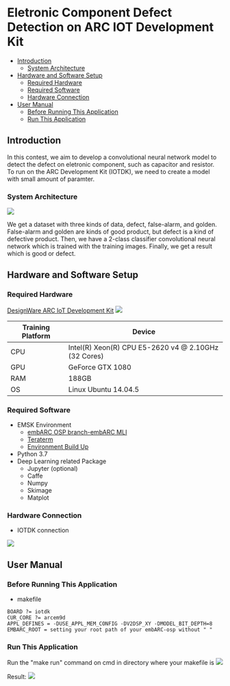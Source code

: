 # Eletronic Component Defect Detection on ARC IOT Development Kit
* [Introduction](#introduction)
    * [System Architecture](#system-architecture)
* [Hardware and Software Setup](#hardware-and-software-setup)
    * [Required Hardware](#required-hardware)
	* [Required Software](#required-software)
	* [Hardware Connection](#hardware-connection)
* [User Manual](#user-manual)
	* [Before Running This Application](#before-running-this-application)
	* [Run This Application](#run-this-application)
## Introduction
In this contest, we aim to develop a convolutional neural network model to detect the defect on eletronic component, such as capacitor and resistor. To run on the ARC Development Kit (IOTDK), we need to create a model with small amount of paramter.

### System Architecture
![](https://imgur.com/VJ883mq.png=650x)

We get a dataset with three kinds of data, defect, false-alarm, and golden. False-alarm and golden are kinds of good product, but defect is a kind of defective product. Then, we have a 2-class classifier convolutional neural network which is trained with the training images. Finally, we get a result which is good or defect.

## Hardware and Software Setup
### Required Hardware
[DesignWare ARC IoT Development Kit](https://github.com/foss-for-synopsys-dwc-arc-processors/ARC-Development-Systems-Forum/wiki/ARC-Development-Systems-Forum-Wiki-Home#arc-iot-dev-kit-1)
![](https://imgur.com/kGNpoki.png=500x)

| Training Platform     | Device                                               |
| --------------------- | ---------------------------------------------------- |
| CPU                   | Intel(R) Xeon(R) CPU E5-2620 v4 @ 2.10GHz (32 Cores) |
| GPU                   | GeForce GTX 1080                                     |
| RAM                   | 188GB                                                |
| OS                    | Linux Ubuntu 14.04.5                                 |

### Required Software
* EMSK Environment 
	* [embARC OSP branch-embARC MLI](https://github.com/foss-for-synopsys-dwc-arc-processors/embarc_osp/tree/embarc_mli)
	* [Teraterm](https://ttssh2.osdn.jp/index.html.en)
	* [Environment Build Up](https://embarc.org/embarc_osp/doc/build/html/getting_started/getting_started.html)
* Python 3.7
* Deep Learning related Package
    * Jupyter (optional)
    * Caffe
	* Numpy
	* Skimage
	* Matplot

### Hardware Connection
* IOTDK connection

![](https://imgur.com/Z9IYyTH.png=400x)

## User Manual
### Before Running This Application

* makefile
```
BOARD ?= iotdk
CUR_CORE ?= arcem9d
APPL_DEFINES = -DUSE_APPL_MEM_CONFIG -DV2DSP_XY -DMODEL_BIT_DEPTH=8
EMBARC_ROOT = setting your root path of your embARC-osp without " "
```

### Run This Application
Run the "make run" command on cmd in directory where your makefile is
![](https://imgur.com/ybhg4RR.png)

Result:
![](https://imgur.com/cL7dEJy.png)
